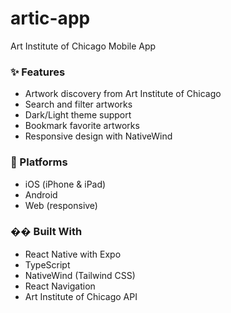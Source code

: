 # artic-app
Art Institute of Chicago Mobile App

### ✨ Features
- Artwork discovery from Art Institute of Chicago
- Search and filter artworks
- Dark/Light theme support
- Bookmark favorite artworks
- Responsive design with NativeWind

### 📱 Platforms
- iOS (iPhone & iPad)
- Android
- Web (responsive)

### �� Built With
- React Native with Expo
- TypeScript
- NativeWind (Tailwind CSS)
- React Navigation
- Art Institute of Chicago API
